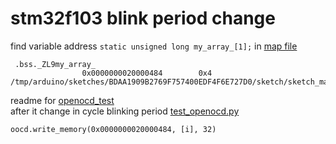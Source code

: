 # stm32f103 blink period change

find variable address ```static unsigned long my_array_[1];``` in [map file](openocd_stm_blink/bin_files/sketch_mar5a.ino.map) 

```
 .bss._ZL9my_array_
                0x0000000020000484        0x4 /tmp/arduino/sketches/BDAA1909B2769F757400EDF4F6E727D0/sketch/sketch_mar5a.ino.cpp.o
```
readme for [openocd_test](openocd_stm_blink/OpenOCD_test/README.md)\
after it change in cycle blinking period [test_openocd.py](openocd_stm_blink/OpenOCD_test/test_openocd.py)

```oocd.write_memory(0x0000000020000484, [i], 32)```
